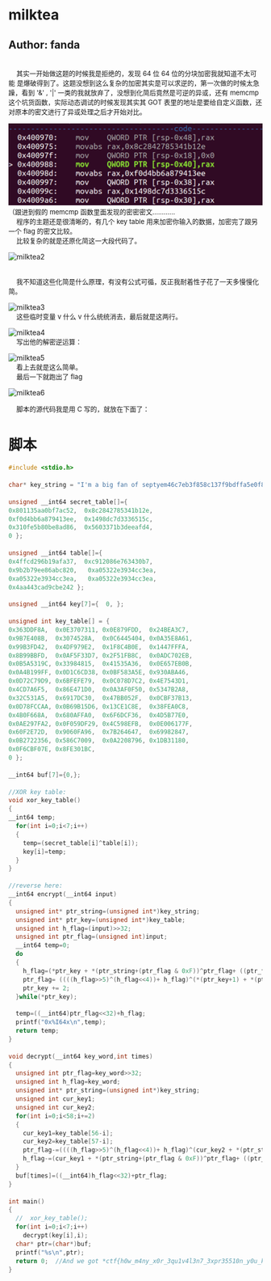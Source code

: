 # milktea
## Author: fanda
</br>
&nbsp;&nbsp;&nbsp;&nbsp;<font size=2>其实一开始做这题的时候我是拒绝的，发现 64 位 64 位的分块加密我就知道不太可能 是爆破得到了。这题没想到这么复杂的加密其实是可以求逆的，第一次做的时候太急躁，看到 '&' , '|' 一类的我就放弃了，没想到化简后竟然是可逆的异或，还有 memcmp 这个坑货函数，实际动态调试的时候发现其实其 GOT 表里的地址是要给自定义函数，还对原本的密文进行了异或处理之后才开始对比。 </font></br>

![milktea1](../../screenshot/milktea/milktea1.png)
</br>
<font size=2>（跟进到假的 memcmp 函数里面发现的密密密文………… </font></br>
&nbsp;&nbsp;&nbsp;&nbsp;<font size=2>程序的主题还是很清晰的，有几个 key table 用来加密你输入的数据，加密完了跟另一个 flag 的密文比较。 </font></br>
&nbsp;&nbsp;&nbsp;&nbsp;<font size=2>比较复杂的就是还原化简这一大段代码了。  </font></br>

![milktea2](../../screenshot/milktea/milktea2.png)

</br>
&nbsp;&nbsp;&nbsp;&nbsp;<font size=2>我不知道这些化简是什么原理，有没有公式可循，反正我耐着性子花了一天多慢慢化简。 </font></br>

![milktea3](../../screenshot/milktea/milktea3.png)
</br>
&nbsp;&nbsp;&nbsp;&nbsp;<font size=2>这些临时变量 v 什么 v 什么统统消去，最后就是这两行。 </font></br>

![milktea4](../../screenshot/milktea/milktea4.png)
</br>
&nbsp;&nbsp;&nbsp;&nbsp;<font size=2>写出他的解密逆运算：</font></br>

![milktea5](../../screenshot/milktea/milktea5.png)
</br>
&nbsp;&nbsp;&nbsp;&nbsp;<font size=2>看上去就是这么简单。 </font></br>
&nbsp;&nbsp;&nbsp;&nbsp;<font size=2>最后一下就跑出了 flag </font></br>

![milktea6](../../screenshot/milktea/milktea6.png)
</br>

&nbsp;&nbsp;&nbsp;&nbsp;<font size=2>脚本的源代码我是用 C 写的，就放在下面了： </font></br>

脚本
=====
```C
#include <stdio.h> 
 
char* key_string = "I'm a big fan of septyem46c7eb3f858c137f9bdffa5e0f880e8959bb2e65"; 
 
unsigned __int64 secret_table[]={ 
0x801135aa0bf7ac52,  0x8c2842785341b12e, 
0xf0d4bb6a879413ee,  0x1498dc7d3336515c, 
0x310fe5b80be8ad86,  0x5603371b3deeafd4, 
0 }; 

unsigned __int64 table[]={
0x4ffcd296b19afa37,  0xc912086e763430b7,  
0x9b2b79ee86abc820,   0xa05322e3934cc3ea, 
0xa05322e3934cc3ea,   0xa05322e3934cc3ea, 
0x4aa443cad9cbe242 }; 

unsigned __int64 key[7]={  0, }; 
 
unsigned int key_table[] = {  
0x363DDF8A,  0x0E3707311, 0x0E879FDD,  0x24BEA3C7, 
0x9B7E408B,  0x3074528A,  0x0C6445404, 0x0A35E8A61, 
0x99B3FD42,  0x4DF979E2,  0x1F8C4B0E,  0x1447FFFA, 
0x8B99BBFD,  0x0AF5F33D7, 0x2F51FB8C,  0x0ADC702EB,
0x0B5A5319C, 0x33984815,  0x41535A36,  0x0E657EB0B,
0x0A4B199FF, 0x0D1C6CD38, 0x0BF583A5E, 0x930ABA46, 
0x0D72C79D9, 0x6BFEFE79,  0x0C078D7C2, 0x4E7543D1, 
0x4CD7A6F5,  0x86E471D0,  0x0A3AF0F50, 0x5347B2A8, 
0x32C531A5,  0x6917DC30,  0x47BB052F,  0x0CBF37B13,
0x0D78FCCAA, 0x0B69B15D6, 0x13CE1C8E,  0x38FEA0C8,
0x4B0F668A,  0x680AFFA0,  0x6F6DCF36,  0x4D5B77E0, 
0x0AE297FA2, 0x0F059DF29, 0x4C598EFB,  0x0E006177F,
0x60F2E72D,  0x9060FA96,  0x7B264647,  0x69982847, 
0x0B2722356, 0x586C7009,  0x0A2208796, 0x1DB31180,  
0x0F6CBF07E, 0x8FE301BC, 
0 };

__int64 buf[7]={0,}; 
 
//XOR key table: 
void xor_key_table()
{  
__int64 temp;
  for(int i=0;i<7;i++)  
  {
    temp=(secret_table[i]^table[i]);
    key[i]=temp;   
  }
} 
 
//reverse here: 
__int64 encrypt(__int64 input)
{  
  unsigned int* ptr_string=(unsigned int*)key_string; 
  unsigned int* ptr_key=(unsigned int*)key_table; 
  unsigned int h_flag=(input)>>32; 
  unsigned int ptr_flag=(unsigned int)input;
  __int64 temp=0;
  do  
  {   
    h_flag=(*ptr_key + *(ptr_string+(ptr_flag & 0xF))^ptr_flag+ ((ptr_flag>>5)^(ptr_flag<<4)))+h_flag;
    ptr_flag= ((((h_flag>>5)^(h_flag<<4))+ h_flag)^(*(ptr_key+1) + *(ptr_string+(h_flag & 0xF))))+ptr_flag;
    ptr_key += 2;
  }while(*ptr_key); 
  
  temp=((__int64)ptr_flag<<32)+h_flag;
  printf("0x%I64x\n",temp); 
  return temp; 
} 
 
void decrypt(__int64 key_word,int times)
{  
  unsigned int ptr_flag=key_word>>32; 
  unsigned int h_flag=key_word;  
  unsigned int* ptr_string=(unsigned int*)key_string;  
  unsigned int cur_key1; 
  unsigned int cur_key2; 
  for(int i=0;i<58;i+=2)  
  {   
    cur_key1=key_table[56-i];   
    cur_key2=key_table[57-i];  
    ptr_flag-=((((h_flag>>5)^(h_flag<<4))+ h_flag)^(cur_key2 + *(ptr_string+(h_flag & 0xF))));  
    h_flag-=(cur_key1 + *(ptr_string+(ptr_flag & 0xF))^ptr_flag+ ((ptr_flag>>5)^(ptr_flag<<4)));
  }    
  buf[times]=((__int64)h_flag<<32)+ptr_flag; 
} 
 
int main() 
{  
  //  xor_key_table();   
  for(int i=0;i<7;i++)   
    decrypt(key[i],i);  
  char* ptr=(char*)buf; 
  printf("%s\n",ptr);    
  return 0;  //And we got *ctf{h0w_m4ny_x0r_3qu1v4l3n7_3xpr35510n_y0u_kn0wlol}  :)
}
```
